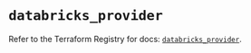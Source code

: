 # `databricks_provider`

Refer to the Terraform Registry for docs: [`databricks_provider`](https://registry.terraform.io/providers/databricks/databricks/1.62.0/docs/resources/provider).
